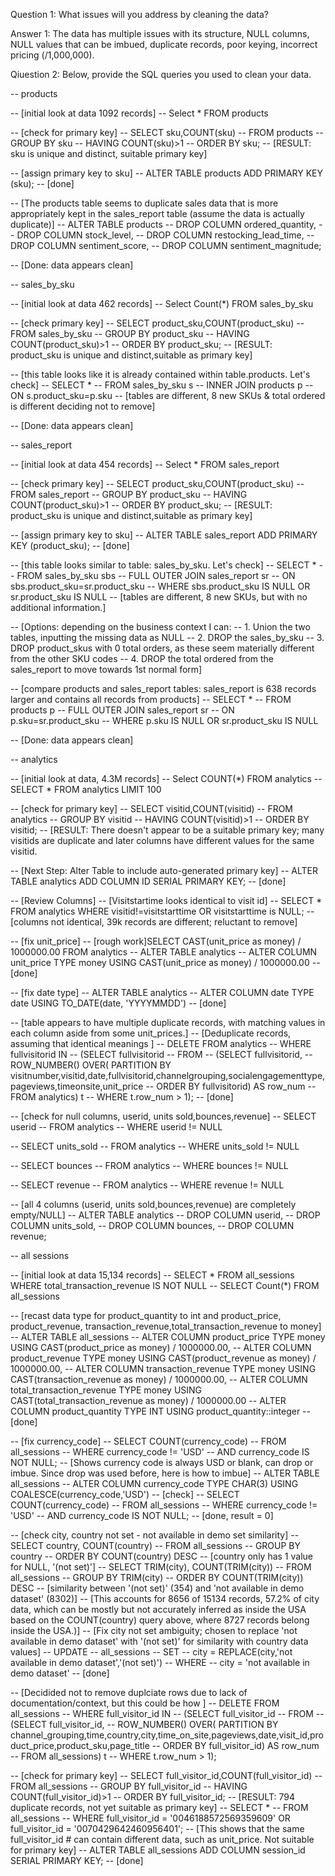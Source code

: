 Question 1: What issues will you address by cleaning the data?

Answer 1:
The data has multiple issues with its structure, NULL columns, NULL values that can be imbued, duplicate records, poor keying, incorrect pricing (/1,000,000). 




Qiuestion 2: Below, provide the SQL queries you used to clean your data.


-- products

-- [initial look at data 1092 records]
-- Select * FROM products

-- [check for primary key]
-- SELECT sku,COUNT(sku) 
-- 	FROM products
-- 	GROUP BY sku
-- 	HAVING COUNT(sku)>1
-- 	ORDER BY sku;
-- [RESULT: sku is unique and distinct, suitable primary key]

-- [assign primary key to sku]
-- ALTER TABLE products ADD PRIMARY KEY (sku);
-- [done]

-- [The products table seems to duplicate sales data that is more appropriately kept in the sales_report table (assume the data is actually duplicate)]
-- ALTER TABLE products
-- DROP COLUMN ordered_quantity,
-- DROP COLUMN stock_level,
-- DROP COLUMN restocking_lead_time,
-- DROP COLUMN sentiment_score,
-- DROP COLUMN sentiment_magnitude;

-- [Done: data appears clean]






-- sales_by_sku

-- [initial look at data 462 records]
-- Select Count(*) FROM sales_by_sku

-- [check primary key]
-- SELECT product_sku,COUNT(product_sku) 
-- 	FROM sales_by_sku
-- 	GROUP BY product_sku
-- 	HAVING COUNT(product_sku)>1
-- 	ORDER BY product_sku;
-- [RESULT: product_sku is unique and distinct,suitable as primary key]

-- [this table looks like it is already contained within table.products. Let's check]
-- SELECT *
-- 	FROM sales_by_sku s
-- 	INNER JOIN products p
-- 		ON s.product_sku=p.sku
-- [tables are different, 8 new SKUs & total ordered is different deciding not to remove]

-- [Done: data appears clean]





-- sales_report

-- [initial look at data 454 records]
-- Select * FROM sales_report

-- [check primary key]
-- SELECT product_sku,COUNT(product_sku) 
-- 	FROM sales_report
-- 	GROUP BY product_sku
-- 	HAVING COUNT(product_sku)>1
-- 	ORDER BY product_sku;
-- [RESULT: product_sku is unique and distinct,suitable as primary key]

-- [assign primary key to sku]
-- ALTER TABLE sales_report ADD PRIMARY KEY (product_sku);
-- [done]

-- [this table looks similar to table: sales_by_sku. Let's check]
-- SELECT *
-- 	FROM sales_by_sku sbs
-- 	FULL OUTER JOIN sales_report sr
-- 		ON sbs.product_sku=sr.product_sku
-- 	WHERE sbs.product_sku IS NULL OR sr.product_sku IS NULL
-- [tables are different, 8 new SKUs, but with no additional information.]

-- [Options: depending on the business context I can:
-- 1. Union the two tables, inputting the missing data as NULL
-- 2. DROP the sales_by_sku
-- 3. DROP product_skus with 0 total orders, as these seem materially different from the other SKU codes
-- 4. DROP the total ordered from the sales_report to move towards 1st normal form]

-- [compare products and sales_report tables: sales_report is 638 records larger and contains all records from products]
-- SELECT *
-- 	FROM products p
-- 	FULL OUTER JOIN sales_report sr
-- 		ON p.sku=sr.product_sku
-- 	WHERE p.sku IS NULL OR sr.product_sku IS NULL

-- [Done: data appears clean]





-- analytics

-- [initial look at data, 4.3M records]
-- Select COUNT(*) FROM analytics
-- SELECT * FROM analytics LIMIT 100

-- [check for primary key]
-- SELECT visitid,COUNT(visitid) 
-- 	FROM analytics
-- 	GROUP BY visitid
-- 	HAVING COUNT(visitid)>1
-- 	ORDER BY visitid;
-- [RESULT: There doesn't appear to be a suitable primary key; many visitids are duplicate and later columns have different values for the same visitid.


-- [Next Step: Alter Table to include auto-generated primary key]
-- ALTER TABLE analytics ADD COLUMN ID SERIAL PRIMARY KEY;
-- [done]

-- [Review Columns]
-- [Visitstartime looks identical to visit id]
-- SELECT * FROM analytics WHERE visitid!=visitstarttime OR visitstarttime is NULL;
-- [columns not identical, 39k records are different; reluctant to remove]


-- [fix unit_price]
-- [rough work]SELECT CAST(unit_price as money) / 1000000.00 FROM analytics
-- ALTER TABLE analytics
-- ALTER COLUMN unit_price TYPE money USING CAST(unit_price as money) / 1000000.00
-- [done]
	

-- [fix date type]
-- ALTER TABLE analytics
-- ALTER COLUMN date TYPE date USING TO_DATE(date, 'YYYYMMDD')
-- [done]

-- [table appears to have multiple duplicate records, with matching values in each column aside from some unit_prices.]
-- [Deduplicate records, assuming that identical meanings ]
-- DELETE FROM analytics
-- WHERE fullvisitorid IN
--     (SELECT fullvisitorid
--     FROM 
--         (SELECT fullvisitorid,
--          ROW_NUMBER() OVER( PARTITION BY visitnumber,visitid,date,fullvisitorid,channelgrouping,socialengagementtype,pageviews,timeonsite,unit_price
--         ORDER BY  fullvisitorid) AS row_num
--         FROM analytics) t
--         WHERE t.row_num > 1);
-- [done]

-- [check for null columns, userid, units sold,bounces,revenue]
-- SELECT userid
-- 	FROM analytics
-- 	WHERE userid != NULL
	
-- SELECT units_sold
-- 	FROM analytics
-- 	WHERE units_sold != NULL

-- SELECT bounces
-- 	FROM analytics
-- 	WHERE bounces != NULL

-- SELECT revenue
-- 	FROM analytics
-- 	WHERE revenue != NULL

-- [all 4 columns (userid, units sold,bounces,revenue) are completely empty/NULL]
-- ALTER TABLE analytics
-- DROP COLUMN userid,
-- DROP COLUMN units_sold,
-- DROP COLUMN bounces,
-- DROP COLUMN revenue;





-- all sessions

-- [initial look at data 15,134 records]
-- SELECT * FROM all_sessions WHERE total_transaction_revenue IS NOT NULL
-- SELECT Count(*) FROM all_sessions

-- [recast data type for product_quantity to int and product_price, product_revenue, transaction_revenue,total_transaction_revenue to money]
-- ALTER TABLE all_sessions
-- ALTER COLUMN product_price TYPE money USING CAST(product_price as money) / 1000000.00,
-- ALTER COLUMN product_revenue TYPE money USING CAST(product_revenue as money) / 1000000.00,
-- ALTER COLUMN transaction_revenue TYPE money USING CAST(transaction_revenue as money) / 1000000.00,
-- ALTER COLUMN total_transaction_revenue TYPE money USING CAST(total_transaction_revenue as money) / 1000000.00
-- ALTER COLUMN product_quantity TYPE INT USING product_quantity::integer
-- [done]


-- [fix currency_code]
-- SELECT COUNT(currency_code)
-- 	FROM all_sessions 
-- 	WHERE currency_code != 'USD'
-- 		AND currency_code IS NOT NULL;
-- [Shows currency code is always USD or blank, can drop or imbue.  Since drop was used before, here is how to imbue]
-- ALTER TABLE all_sessions
-- ALTER COLUMN currency_code TYPE CHAR(3) USING COALESCE(currency_code,'USD')
-- [check]
-- SELECT COUNT(currency_code)
-- 	FROM all_sessions 
-- 	WHERE currency_code != 'USD'
-- 		AND currency_code IS NOT NULL;
-- [done, result = 0]


-- [check city, country not set - not available in demo set similarity]
-- SELECT country, COUNT(country)
-- 	FROM all_sessions
-- 	GROUP BY country
-- 	ORDER BY COUNT(country) DESC
-- 	[country only has 1 value for NULL, '(not set)']
-- SELECT TRIM(city), COUNT(TRIM(city))
-- 	FROM all_sessions
-- 	GROUP BY TRIM(city)
-- 	ORDER BY COUNT(TRIM(city)) DESC
-- [similarity between '(not set)' (354) and 'not available in demo dataset' (8302)]
-- [This accounts for 8656 of 15134 records, 57.2% of city data, which can be mostly but not accurately inferred as inside the USA based on the COUNT(country) query above, where 8727 records belong inside the USA.)]
-- [Fix city not set ambiguity; chosen to replace 'not available in demo dataset' with '(not set)' for similarity with country data values]
-- UPDATE 
--    all_sessions
-- SET 
--    city = REPLACE(city,'not available in demo dataset','(not set)')
-- WHERE 
--    city = 'not available in demo dataset'
-- [done]


-- [Decidided not to remove duplciate rows due to lack of documentation/context, but this could be how ]
-- DELETE FROM all_sessions
-- WHERE full_visitor_id IN
--     (SELECT full_visitor_id
--     FROM 
--         (SELECT full_visitor_id,
--          ROW_NUMBER() OVER( PARTITION BY channel_grouping,time,country,city,time_on_site,pageviews,date,visit_id,product_price,product_sku,page_title
--         ORDER BY  full_visitor_id) AS row_num
--         FROM all_sessions) t
--         WHERE t.row_num > 1);


-- [check for primary key]
-- SELECT full_visitor_id,COUNT(full_visitor_id) 
-- 	FROM all_sessions
-- 	GROUP BY full_visitor_id
-- 	HAVING COUNT(full_visitor_id)>1
-- 	ORDER BY full_visitor_id;
-- [RESULT: 794 duplicate records, not yet suitable as primary key]
-- SELECT *
-- 	FROM all_sessions
-- 	WHERE full_visitor_id = '0046188572569359609' OR full_visitor_id = '0070429642460956401';
-- [This shows that the same full_visitor_id # can contain different data, such as unit_price. Not suitable for primary key]
-- ALTER TABLE all_sessions ADD COLUMN session_id SERIAL PRIMARY KEY;
-- [done]
